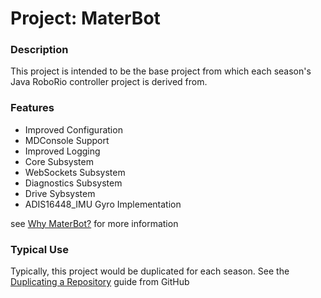 # Project: MaterBot

### Description

This project is intended to be the base project from which each season's Java RoboRio controller project is derived from. 

### Features
* Improved Configuration
* MDConsole Support
* Improved Logging
* Core Subsystem
* WebSockets Subsystem
* Diagnostics Subsystem
* Drive Sybsystem
* ADIS16448_IMU Gyro Implementation

see [Why MaterBot?](https://github.com/MDHSRobotics/TeamWiki/wiki/Why%20MaterBot) for more information

### Typical Use
Typically, this project would be duplicated for each season. See the [Duplicating a Repository](https://help.github.com/articles/duplicating-a-repository/) guide from GitHub
